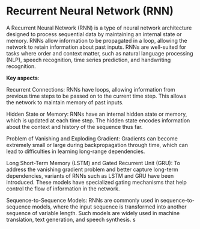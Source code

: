 # Recurrent Neural Network (RNN)

A Recurrent Neural Network (RNN) is a type of neural network architecture designed to process sequential data by maintaining an internal state or memory. RNNs allow information to be propagated in a loop, allowing the network to retain information about past inputs. RNNs are well-suited for tasks where order and context matter, such as natural language processing (NLP), speech recognition, time series prediction, and handwriting recognition.

**Key aspects**:

Recurrent Connections: RNNs have loops, allowing information from previous time steps to be passed on to the current time step. This allows the network to maintain memory of past inputs.

Hidden State or Memory: RNNs have an internal hidden state or memory, which is updated at each time step. The hidden state encodes information about the context and history of the sequence thus far.

Problem of Vanishing and Exploding Gradient: Gradients can become extremely small or large during backpropagation through time, which can lead to difficulties in learning long-range dependencies.

Long Short-Term Memory (LSTM) and Gated Recurrent Unit (GRU): To address the vanishing gradient problem and better capture long-term dependencies, variants of RNNs such as LSTM and GRU have been introduced. These models have specialized gating mechanisms that help control the flow of information in the network.

Sequence-to-Sequence Models: RNNs are commonly used in sequence-to-sequence models, where the input sequence is transformed into another sequence of variable length. Such models are widely used in machine translation, text generation, and speech synthesis.
s